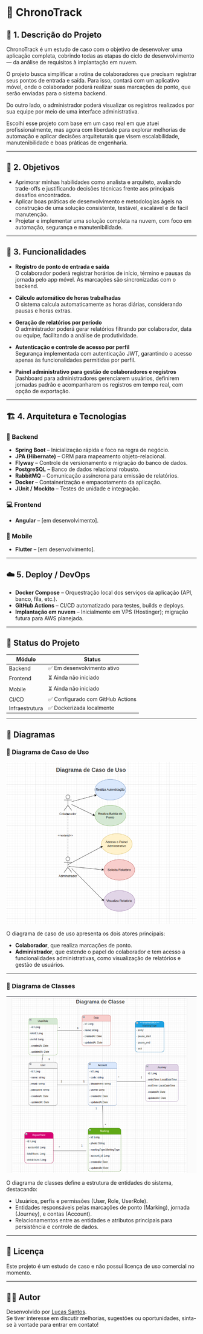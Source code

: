 # 🧪 ChronoTrack

## 🧱 1. Descrição do Projeto

ChronoTrack é um estudo de caso com o objetivo de desenvolver uma aplicação completa, cobrindo todas as etapas do ciclo de desenvolvimento — da análise de requisitos à implantação em nuvem.

O projeto busca simplificar a rotina de colaboradores que precisam registrar seus pontos de entrada e saída. Para isso, contará com um aplicativo móvel, onde o colaborador poderá realizar suas marcações de ponto, que serão enviadas para o sistema backend.

Do outro lado, o administrador poderá visualizar os registros realizados por sua equipe por meio de uma interface administrativa.

Escolhi esse projeto com base em um caso real em que atuei profissionalmente, mas agora com liberdade para explorar melhorias de automação e aplicar decisões arquiteturais que visem escalabilidade, manutenibilidade e boas práticas de engenharia.

---

## 🎯 2. Objetivos

- Aprimorar minhas habilidades como analista e arquiteto, avaliando trade-offs e justificando decisões técnicas frente aos principais desafios encontrados.
- Aplicar boas práticas de desenvolvimento e metodologias ágeis na construção de uma solução consistente, testável, escalável e de fácil manutenção.
- Projetar e implementar uma solução completa na nuvem, com foco em automação, segurança e manutenibilidade.

---

## 🚀 3. Funcionalidades

- **Registro de ponto de entrada e saída**  
  O colaborador poderá registrar horários de início, término e pausas da jornada pelo app móvel. As marcações são sincronizadas com o backend.

- **Cálculo automático de horas trabalhadas**  
  O sistema calcula automaticamente as horas diárias, considerando pausas e horas extras.

- **Geração de relatórios por período**  
  O administrador poderá gerar relatórios filtrando por colaborador, data ou equipe, facilitando a análise de produtividade.

- **Autenticação e controle de acesso por perfil**  
  Segurança implementada com autenticação JWT, garantindo o acesso apenas às funcionalidades permitidas por perfil.

- **Painel administrativo para gestão de colaboradores e registros**  
  Dashboard para administradores gerenciarem usuários, definirem jornadas padrão e acompanharem os registros em tempo real, com opção de exportação.

---

## 🏗️ 4. Arquitetura e Tecnologias

### 🔧 Backend
- **Spring Boot** – Inicialização rápida e foco na regra de negócio.
- **JPA (Hibernate)** – ORM para mapeamento objeto-relacional.
- **Flyway** – Controle de versionamento e migração do banco de dados.
- **PostgreSQL** – Banco de dados relacional robusto.
- **RabbitMQ** – Comunicação assíncrona para emissão de relatórios.
- **Docker** – Containerização e empacotamento da aplicação.
- **JUnit / Mockito** – Testes de unidade e integração.

### 💻 Frontend
- **Angular** – [em desenvolvimento].

### 📱 Mobile
- **Flutter** – [em desenvolvimento].

---

## ☁️ 5. Deploy / DevOps

- **Docker Compose** – Orquestração local dos serviços da aplicação (API, banco, fila, etc.).
- **GitHub Actions** – CI/CD automatizado para testes, builds e deploys.
- **Implantação em nuvem** – Inicialmente em VPS (Hostinger); migração futura para AWS planejada.

---

## 📌 Status do Projeto

| Módulo        | Status        |
|---------------|----------------|
| Backend       | ✅ Em desenvolvimento ativo |
| Frontend      | ⏳ Ainda não iniciado |
| Mobile        | ⏳ Ainda não iniciado |
| CI/CD         | ✅ Configurado com GitHub Actions |
| Infraestrutura| ✅ Dockerizada localmente |

---

## 🧰 Diagramas

### 📌 Diagrama de Caso de Uso

![Diagrama de Caso de Uso](./requirements/usecase_diagram.png)

O diagrama de caso de uso apresenta os dois atores principais:
- **Colaborador**, que realiza marcações de ponto.
- **Administrador**, que estende o papel do colaborador e tem acesso a funcionalidades administrativas, como visualização de relatórios e gestão de usuários.

---

### 📌 Diagrama de Classes

![Diagrama de Classes](./requirements/class_diagram.png)

O diagrama de classes define a estrutura de entidades do sistema, destacando:
- Usuários, perfis e permissões (User, Role, UserRole).
- Entidades responsáveis pelas marcações de ponto (Marking), jornada (Journey), e contas (Account).
- Relacionamentos entre as entidades e atributos principais para persistência e controle de dados.

---

## 📄 Licença

Este projeto é um estudo de caso e não possui licença de uso comercial no momento.

---

## 🙋‍♂️ Autor

Desenvolvido por [Lucas Santos](https://github.com/Luke0195).  
Se tiver interesse em discutir melhorias, sugestões ou oportunidades, sinta-se à vontade para entrar em contato!

